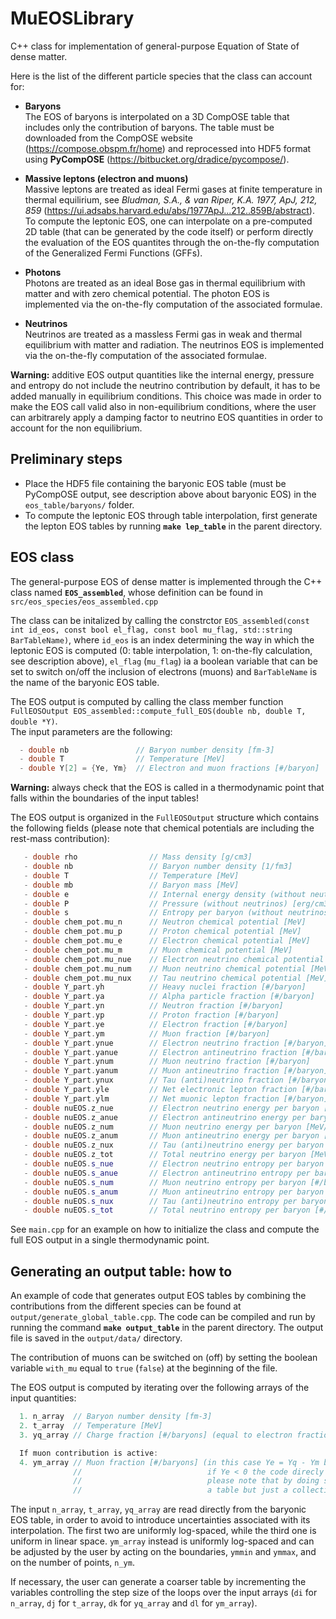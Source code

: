 # MuEOSLibrary

C++ class for implementation of general-purpose Equation of State of dense matter.

Here is the list of the different particle species that the class can account for:
  - **Baryons**<br>
  The EOS of baryons is interpolated on a 3D CompOSE table that includes only the contribution of baryons. The table must be downloaded from the CompOSE website (https://compose.obspm.fr/home) and reprocessed into HDF5 format using **PyCompOSE** (https://bitbucket.org/dradice/pycompose/).<br>
  
  - **Massive leptons (electron and muons)**<br>
  Massive leptons are treated as ideal Fermi gases at finite temperature in thermal equilirium, see *Bludman, S.A., & van Riper, K.A. 1977, ApJ, 212, 859* (https://ui.adsabs.harvard.edu/abs/1977ApJ...212..859B/abstract). To compute the leptonic EOS, one can interpolate on a pre-computed 2D table (that can be generated by the code itself) or perform directly the evaluation of the EOS quantites through the on-the-fly computation of the Generalized Fermi Functions (GFFs).

  - **Photons**<br>
  Photons are treated as an ideal Bose gas in thermal equilibrium with matter and with zero chemical potential. The photon EOS is implemented via the on-the-fly computation of the associated formulae.

  - **Neutrinos**<br>
  Neutrinos are treated as a massless Fermi gas in weak and thermal equilibrium with matter and radiation. The neutrinos EOS is implemented via the on-the-fly computation of the associated formulae.

**Warning:** additive EOS output quantities like the internal energy, pressure and entropy do not include the neutrino contribution by default, it has to be added manually in equilibrium conditions. This choice was made in order to make the EOS call valid also in non-equilibrium conditions, where the user can arbitrarely apply a damping factor to neutrino EOS quantities in order to account for the non equilibrium.

## Preliminary steps
  - Place the HDF5 file containing the baryonic EOS table (must be PyCompOSE output, see description above about baryonic EOS) in the `eos_table/baryons/`  folder.
  - To compute the leptonic EOS through table interpolation, first generate the lepton EOS tables by running **`make lep_table`** in the parent directory.

## EOS class 
The general-purpose EOS of dense matter is implemented through the C++ class named **`EOS_assembled`**, whose definition can be found in `src/eos_species/eos_assembled.cpp`

The class can be initalized by calling the constrctor `EOS_assembled(const int id_eos, const bool el_flag, const bool mu_flag, std::string BarTableName)`, where `id_eos` is an index determining the way in which the leptonic EOS is computed (0: table interpolation, 1: on-the-fly calculation, see description above), `el_flag` (`mu_flag`) ia a boolean variable that can be set to switch on/off the inclusion of electrons (muons) and `BarTableName` is the name of the baryonic EOS table.

The EOS output is computed by calling the class member function `FullEOSOutput EOS_assembled::compute_full_EOS(double nb, double T, double *Y)`.<br>
The input parameters are the following:
```c++
  - double nb               // Baryon number density [fm-3]
  - double T                // Temperature [MeV]
  - double Y[2] = {Ye, Ym}  // Electron and muon fractions [#/baryon]
```

**Warning:** always check that the EOS is called in a thermodynamic point that falls within the boundaries of the input tables!

The EOS output is organized in the `FullEOSOutput` structure which contains the following fields (please note that chemical potentials are including the rest-mass contribution):
```c++
   - double rho                // Mass density [g/cm3]
   - double nb                 // Baryon number density [1/fm3]
   - double T                  // Temperature [MeV]
   - double mb                 // Baryon mass [MeV]
   - double e                  // Internal energy density (without neutrinos) [erg/cm3]
   - double P                  // Pressure (without neutrinos) [erg/cm3]
   - double s                  // Entropy per baryon (without neutrinos) [#/baryon]
   - double chem_pot.mu_n      // Neutron chemical potential [MeV]
   - double chem_pot.mu_p      // Proton chemical potential [MeV]
   - double chem_pot.mu_e      // Electron chemical potential [MeV]
   - double chem_pot.mu_m      // Muon chemical potential [MeV]
   - double chem_pot.mu_nue    // Electron neutrino chemical potential [MeV] 
   - double chem_pot.mu_num    // Muon neutrino chemical potential [MeV]
   - double chem_pot.mu_nux    // Tau neutrino chemical potential [MeV]
   - double Y_part.yh          // Heavy nuclei fraction [#/baryon]
   - double Y_part.ya          // Alpha particle fraction [#/baryon]
   - double Y_part.yn          // Neutron fraction [#/baryon]
   - double Y_part.yp          // Proton fraction [#/baryon]
   - double Y_part.ye          // Electron fraction [#/baryon]
   - double Y_part.ym          // Muon fraction [#/baryon]
   - double Y_part.ynue        // Electron neutrino fraction [#/baryon]
   - double Y_part.yanue       // Electron antineutrino fraction [#/baryon]
   - double Y_part.ynum        // Muon neutrino fraction [#/baryon]
   - double Y_part.yanum       // Muon antineutrino fraction [#/baryon]
   - double Y_part.ynux        // Tau (anti)neutrino fraction [#/baryon]
   - double Y_part.yle         // Net electronic lepton fraction [#/baryons] (yle = ye + ynue - yanue)
   - double Y_part.ylm         // Net muonic lepton fraction [#/baryon] (ylm = ym + ynum - yanum)
   - double nuEOS.z_nue        // Electron neutrino energy per baryon [MeV/baryon]
   - double nuEOS.z_anue       // Electron antineutrino energy per baryon [MeV/baryon]
   - double nuEOS.z_num        // Muon neutrino energy per baryon [MeV/baryon]
   - double nuEOS.z_anum       // Muon antineutrino energy per baryon [MeV/baryon]
   - double nuEOS.z_nux        // Tau (anti)neutrino energy per baryon [MeV/baryon]
   - double nuEOS.z_tot        // Total neutrino energy per baryon [MeV/baryon]
   - double nuEOS.s_nue        // Electron neutrino entropy per baryon [#/baryon]
   - double nuEOS.s_anue       // Electron antineutrino entropy per baryon [#/baryon]
   - double nuEOS.s_num        // Muon neutrino entropy per baryon [#/baryon]
   - double nuEOS.s_anum       // Muon antineutrino entropy per baryon [#/baryon]
   - double nuEOS.s_nux        // Tau (anti)neutrino entropy per baryon [#/baryon]
   - double nuEOS.s_tot        // Total neutrino entropy per baryon [#/baryon]
```

See `main.cpp` for an example on how to initialize the class and compute the full EOS output in a single thermodynamic point.

## Generating an output table: how to
An example of code that generates output EOS tables by combining the contributions from the different species can be found at `output/generate_global_table.cpp`. The code can be compiled and run by running the command **`make output_table`** in the parent directory. The output file is saved in the `output/data/` directory. 

The contribution of muons can be switched on (off) by setting the boolean variable `with_mu` equal to `true` (`false`) at the beginning of the file.

The EOS output is computed by iterating over the following arrays of the input quantities:
```c++
  1. n_array  // Baryon number density [fm-3]
  2. t_array  // Temperature [MeV]
  3. yq_array // Charge fraction [#/baryons] (equal to electron fraction, Ye, if muons are not included)

  If muon contribution is active:
  4. ym_array // Muon fraction [#/baryons] (in this case Ye = Yq - Ym because of charge neutrality,
              //                            if Ye < 0 the code direcly jumps to the following iterartion,
              //                            please note that by doing so the output will not be precisely
              //                            a table but just a collection of output EOS points)
```

The input `n_array`, `t_array`, `yq_array` are read directly from the baryonic EOS table, in order to avoid to introduce uncertainties associated with its interpolation. The first two are uniformly log-spaced, while the third one is uniform in linear space. `ym_array` instead is uniformly log-spaced and can be adjusted by the user by acting on the boundaries, `ymmin` and `ymmax`, and on the number of points, `n_ym`.

If necessary, the user can generate a coarser table by incrementing the variables controlling the step size of the loops over the input arrays (`di` for `n_array`, `dj` for `t_array`, `dk` for `yq_array` and `dl` for `ym_array`). 
